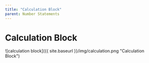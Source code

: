 ```yaml
---
title: "Calculation Block"
parent: Number Statements
---
```

# Calculation Block
![calculation block]({{ site.baseurl }}/img/calculation.png "Calculation Block")